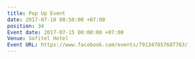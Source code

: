 ```yaml
---
title: Pop Up Event
date: 2017-07-10 08:50:00 +07:00
position: 34
Event date: 2017-07-15 00:00:00 +07:00
Venue: Sofitel Hotel
Event URL: https://www.facebook.com/events/791347857687763/
---
```


